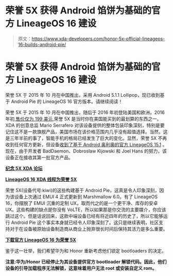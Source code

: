 # 荣誉 5X 获得 Android 馅饼为基础的官方 LineageOS 16 建设

> 原文：<https://www.xda-developers.com/honor-5x-official-lineageos-16-builds-android-pie/>

# 荣誉 5X 获得 Android 馅饼为基础的官方 LineageOS 16 建设

荣誉 5X 于 2015 年 10 月在中国推出，采用 Android 5.1.1 Lollipop，现已收到基于 Android Pie 的 LineageOS 16 官方版本。请继续阅读！

荣誉 5X 于 2015 年 10 月在中国推出，随后于 2016 年初登陆美国和欧洲。2016 年初,[售价仅为 199 美元](https://www.xda-developers.com/honor-5x-video-review/),荣誉 5X 是当时你在美国能买到的最划算的东西之一。XDA 的创意总监 Mario Serrafero 对该设备提供的整体包装印象深刻，特别是要记住这不是一款旗舰产品，美国市场在该价格范围内几乎没有超值选择。当然，这是三年半前的事了，智能手机的格局已经发生了巨大的变化。显然，荣誉 5X 不再收到任何官方更新，但设备[收到了基于 Android 奥利奥的官方 LineageOS 15.1](https://www.xda-developers.com/lineageos-15-1-honor-5x-sony-xperia-devices/) 。现在，由于开发者 BadDaemon、Dobroslaw Kijowski 和 Joel Hans 的努力，该设备正在接收其第一批官方产品。

**[纪念 5X XDA 论坛](https://forum.xda-developers.com/honor-5x)**

**[LineageOS 16 XDA 线程为荣誉 5X](https://forum.xda-developers.com/honor-5x/development/rom-lineageos-15-1-official-variants-t3943288)**

荣誉 5X(设备代号:kiwi)的这些构建基于 Android Pie，这真是令人印象深刻，因为该设备上次通过 EMUI 4 正式更新到 Marshmallow 6.0。有了 LineageOS 16，你摆脱了 EMUI 沉重的定制 UX，取而代之的是一个更干净、库存的安卓 UX。这些构建的缺点是你没有 VoLTE，所以如果那是你交流的主要媒介，你应该跳过这个。但是话说回来，这款中端设备已经有将近四年的历史了，所以它能够运行 Android Pie 这个事实本身就已经令人印象深刻了。这只是继续表明，社区支持对于在设备被原始设备制造商从商业上抛弃很长时间后保持其活力是多么重要。

**[下载官方 LineageOS 16 为荣誉 5X](https://download.lineageos.org/kiwi)**

鉴于这一壮举，我们希望华为和 Honor 重新考虑他们锁定 bootloaders 的决定。

**注意:华为/Honor 已经停止为其设备提供官方 bootloader 解锁代码。因此，他们设备的引导加载程序无法解锁，这意味着用户无法 root 或安装自定义 rom。**